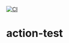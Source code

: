 [![CI](https://github.com/jeldino81/action-test/actions/workflows/main.yml/badge.svg)](https://github.com/jeldino81/action-test/actions/workflows/main.yml)
# action-test
